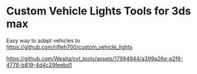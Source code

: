 # Custom Vehicle Lights Tools for 3ds max
Easy way to adapt vehicles to https://github.com/rifleh700/custom_vehicle_lights

https://github.com/Weaita/cvl_tools/assets/17994944/a399a26e-a2f6-4778-b819-4d4c29feebd1

